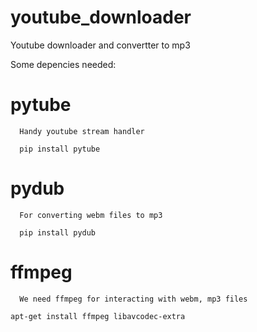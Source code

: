 # youtube_downloader
Youtube downloader and convertter to mp3

Some depencies needed:
# pytube
```
  Handy youtube stream handler
  
  pip install pytube
  ```
# pydub
```
  For converting webm files to mp3
  
  pip install pydub
  ```
# ffmpeg
```
  We need ffmpeg for interacting with webm, mp3 files
  
apt-get install ffmpeg libavcodec-extra
```

